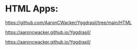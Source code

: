 # HTML Apps:

https://github.com/AaronCWacker/Yggdrasil/tree/main/HTML

https://aaroncwacker.github.io/Yggdrasil/

https://aaroncwacker.github.io/Yggdrasil/
